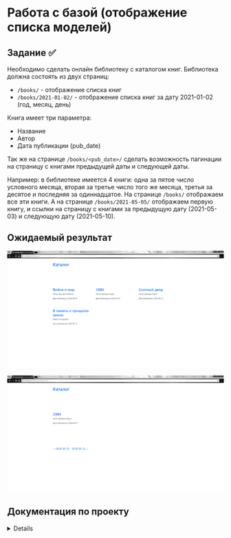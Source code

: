 # Работа с базой (отображение списка моделей)

## Задание ✅

Необходимо сделать онлайн библиотеку с каталогом книг. Библиотека должна состоять из двух страниц:

- `/books/` - отображение списка книг
- `/books/2021-01-02/` - отображение списка книг за дату 2021-01-02 (год, месяц, день)

Книга имеет три параметра:

- Название
- Автор
- Дата публикации (pub_date)

Так же на странице `/books/<pub_date>/` сделать возможность пагинации на страницу с книгами предыдущей даты и следующей даты.

Например: в библиотеке имеется 4 книги: одна за пятое число условного месяца, вторая за третье число того же месяца, третья за десятое и последняя за одиннадцатое. На странице `/books/` отображаем все эти книги. А на странице `/books/2021-05-05/` отображаем первую книгу, и ссылки на страницу с книгами за предыдущую дату (2021-05-03) и следующую дату (2021-05-10).

## Ожидаемый результат

![Каталог со всеми книгами](res/catalog_1.png)

![Каталог с книгами выбранной даты публикования](res/catalog_2.png)

## Документация по проекту
<details>

Для запуска проекта необходимо:

Установить зависимости:

```bash
pip install -r requirements.txt
```

Выполнить следующие команды:

- Команда для создания миграций приложения для базы данных

```bash
python manage.py makemigrations books
```

```bash
python manage.py migrate
```

- Для загрузки начальных данных модели Book необходимо выполнить команду:

```bash
python manage.py loaddata fixtures/books.json
```

- Команда для запуска приложения

```bash
python manage.py runserver
```


### Измененные файлы:

[urls.py](./main/urls.py)

[settings.py](./main/settings.py)

[views.py](./books/views.py)

[books_list.html](./templates/books/books_list.html)

</details>